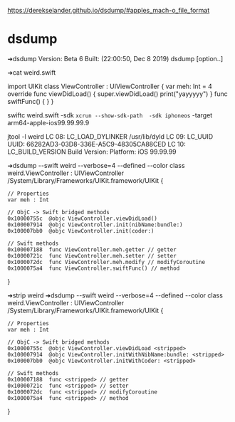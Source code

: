 https://derekselander.github.io/dsdump/#apples_mach-o_file_format

# dsdump
➜dsdump
Version: Beta 6 Built: (22:00:50, Dec  8 2019) dsdump [option..] <mach-o-file>

➜cat weird.swift 

import UIKit
class ViewController : UIViewController {
  var meh: Int = 4
  override func viewDidLoad() {
    super.viewDidLoad()
    print("yayyyyy")
  }
  func swiftFunc() { }
}


swiftc weird.swift -sdk `xcrun --show-sdk-path  -sdk iphoneos` -target arm64-apple-ios99.99.99.9



jtool -l weird
LC 08: LC_LOAD_DYLINKER      	/usr/lib/dyld
LC 09: LC_UUID               	UUID: 66282AD3-03D8-336E-A5C9-48305CA88CED
LC 10: LC_BUILD_VERSION      	Build Version:           Platform: iOS 99.99.99





➜dsdump  --swift weird --verbose=4 --defined --color
 class weird.ViewController : UIViewController /System/Library/Frameworks/UIKit.framework/UIKit {

	// Properties
	var meh : Int

	// ObjC -> Swift bridged methods
	0x10000755c  @objc ViewController.viewDidLoad()
	0x100007914  @objc ViewController.init(nibName:bundle:)
	0x100007bb0  @objc ViewController.init(coder:)

	// Swift methods
	0x100007188  func ViewController.meh.getter // getter 
	0x10000721c  func ViewController.meh.setter // setter 
	0x1000072dc  func ViewController.meh.modify // modifyCoroutine 
	0x1000075a4  func ViewController.swiftFunc() // method 
 }




➜strip weird
➜dsdump  --swift weird --verbose=4 --defined --color
 class weird.ViewController : UIViewController /System/Library/Frameworks/UIKit.framework/UIKit {

	// Properties
	var meh : Int

	// ObjC -> Swift bridged methods
	0x10000755c  @objc ViewController.viewDidLoad <stripped>
	0x100007914  @objc ViewController.initWithNibName:bundle: <stripped>
	0x100007bb0  @objc ViewController.initWithCoder: <stripped>

	// Swift methods
	0x100007188  func <stripped> // getter 
	0x10000721c  func <stripped> // setter 
	0x1000072dc  func <stripped> // modifyCoroutine 
	0x1000075a4  func <stripped> // method 
 }